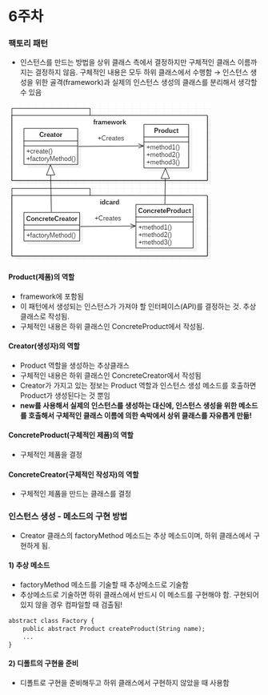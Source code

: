 # 6주차

### 팩토리 패턴

* 인스턴스를 만드는 방법을 상위 클래스 측에서 결정하지만 구체적인 클래스 이름까지는 결정하지 않음. 구체적인 내용은 모두 하위 클래스에서 수행함 → 인스턴스 생성을 위한 골격\(framework\)과 실제의 인스턴스 생성의 클래스를 분리해서 생각할 수 있음

![](/assets/factory_pattern_uml)

#### Product\(제품\)의 역할

* framework에 포함됨
* 이 패턴에서 생성되는 인스턴스가 가져야 할 인터페이스\(API\)를 결정하는 것. 추상클래스로 작성됨.
* 구체적인 내용은 하위 클래스인 ConcreteProduct에서 작성됨.

#### Creator\(생성자\)의 역할

* Product 역할을 생성하는 추상클래스
* 구체적인 내용은 하위 클래스인 ConcreteCreator에서 작성됨
* Creator가 가지고 있는 정보는 Product 역할과 인스턴스 생성 메소드를 호출하면 Product가 생성된다는 것 뿐임
* **new를 사용해서 실제의 인스턴스를 생성하는 대신에, 인스턴스 생성을 위한 메소드를 호출해서 구체적인 클래스 이름에 의한 속박에서 상위 클래스를 자유롭게 만듦!**

#### ConcreteProduct\(구체적인 제품\)의 역할

* 구체적인 제품을 결정

#### ConcreteCreator\(구체적인 작성자\)의 역할

* 구체적인 제품을 만드는 클래스를 결정

### 인스턴스 생성 - 메소드의 구현 방법

* Creator 클래스의 factoryMethod 메소드는 추상 메소드이며, 하위 클래스에서 구현하게 됨. 

#### 1\) 추상 메소드

* factoryMethod 메소드를 기술할 때 추상메소드로 기술함
* 추상메소드로 기술하면 하위 클래스에서 반드시 이 메소드를 구현해야 함. 구현되어 있지 않을 경우 컴파일할 때 검출됨!

```
abstract class Factory {
    public abstract Product createProduct(String name);
    ...
}
```

#### 2\) 디폴트의 구현을 준비

 - 디폴트로 구현을 준비해두고 하위 클래스에서 구현하지 않았을 때 사용함



